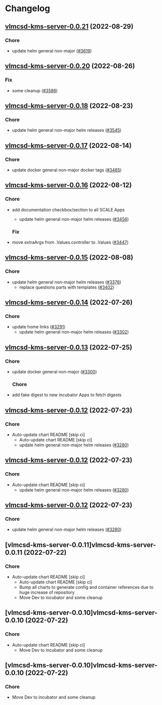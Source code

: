 # Changelog



## [vlmcsd-kms-server-0.0.21](https://github.com/truecharts/charts/compare/vlmcsd-kms-server-0.0.20...vlmcsd-kms-server-0.0.21) (2022-08-29)

### Chore

- update helm general non-major ([#3619](https://github.com/truecharts/charts/issues/3619))




## [vlmcsd-kms-server-0.0.20](https://github.com/truecharts/charts/compare/vlmcsd-kms-server-0.0.18...vlmcsd-kms-server-0.0.20) (2022-08-26)

### Fix

- some cleanup ([#3586](https://github.com/truecharts/charts/issues/3586))




## [vlmcsd-kms-server-0.0.18](https://github.com/truecharts/charts/compare/vlmcsd-kms-server-0.0.17...vlmcsd-kms-server-0.0.18) (2022-08-23)

### Chore

- update helm general non-major helm releases ([#3545](https://github.com/truecharts/charts/issues/3545))




## [vlmcsd-kms-server-0.0.17](https://github.com/truecharts/charts/compare/vlmcsd-kms-server-0.0.16...vlmcsd-kms-server-0.0.17) (2022-08-14)

### Chore

- update docker general non-major docker tags ([#3465](https://github.com/truecharts/charts/issues/3465))




## [vlmcsd-kms-server-0.0.16](https://github.com/truecharts/charts/compare/vlmcsd-kms-server-0.0.15...vlmcsd-kms-server-0.0.16) (2022-08-12)

### Chore

- add documentation checkbox/section to all SCALE Apps
  - update helm general non-major helm releases ([#3456](https://github.com/truecharts/charts/issues/3456))

  ### Fix

- move extraArgs from .Values.controller to .Values ([#3447](https://github.com/truecharts/charts/issues/3447))




## [vlmcsd-kms-server-0.0.15](https://github.com/truecharts/charts/compare/vlmcsd-kms-server-0.0.14...vlmcsd-kms-server-0.0.15) (2022-08-08)

### Chore

- update helm general non-major helm releases ([#3376](https://github.com/truecharts/charts/issues/3376))
  - replace questions parts with templates ([#3402](https://github.com/truecharts/charts/issues/3402))




## [vlmcsd-kms-server-0.0.14](https://github.com/truecharts/apps/compare/vlmcsd-kms-server-0.0.13...vlmcsd-kms-server-0.0.14) (2022-07-26)

### Chore

- update home links ([#3291](https://github.com/truecharts/apps/issues/3291))
  - update helm general non-major helm releases ([#3302](https://github.com/truecharts/apps/issues/3302))




## [vlmcsd-kms-server-0.0.13](https://github.com/truecharts/apps/compare/vlmcsd-kms-server-0.0.12...vlmcsd-kms-server-0.0.13) (2022-07-25)

### Chore

- update docker general non-major ([#3300](https://github.com/truecharts/apps/issues/3300))

  ### Chore

- add fake digest to new incubator Apps to fetch digests




## [vlmcsd-kms-server-0.0.12](https://github.com/truecharts/apps/compare/vlmcsd-kms-server-0.0.11...vlmcsd-kms-server-0.0.12) (2022-07-23)

### Chore

- Auto-update chart README [skip ci]
  - Auto-update chart README [skip ci]
  - update helm general non-major helm releases ([#3280](https://github.com/truecharts/apps/issues/3280))




## [vlmcsd-kms-server-0.0.12](https://github.com/truecharts/apps/compare/vlmcsd-kms-server-0.0.11...vlmcsd-kms-server-0.0.12) (2022-07-23)

### Chore

- Auto-update chart README [skip ci]
  - update helm general non-major helm releases ([#3280](https://github.com/truecharts/apps/issues/3280))




## [vlmcsd-kms-server-0.0.12](https://github.com/truecharts/apps/compare/vlmcsd-kms-server-0.0.11...vlmcsd-kms-server-0.0.12) (2022-07-23)

### Chore

- update helm general non-major helm releases ([#3280](https://github.com/truecharts/apps/issues/3280))




## [vlmcsd-kms-server-0.0.11]vlmcsd-kms-server-0.0.11 (2022-07-22)

### Chore

- Auto-update chart README [skip ci]
  - Auto-update chart README [skip ci]
  - Bump all charts to generate config and container references due to huge increase of repository
  - Move Dev to incubator and some cleanup




## [vlmcsd-kms-server-0.0.10]vlmcsd-kms-server-0.0.10 (2022-07-22)

### Chore

- Auto-update chart README [skip ci]
  - Move Dev to incubator and some cleanup




## [vlmcsd-kms-server-0.0.10]vlmcsd-kms-server-0.0.10 (2022-07-22)

### Chore

- Move Dev to incubator and some cleanup
